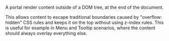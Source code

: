 A portal render content outside of a DOM tree, at the end of the document.

This allows content to escape traditional boundaries caused by "overflow: hidden" CSS rules and keeps it on the top without using z-index rules.
This is useful for example in Menu and Tooltip scenarios, where the content should always overlay everything else.
